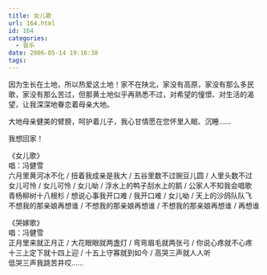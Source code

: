 ```yaml
---
title: 女儿歌
url: 164.html
id: 164
categories:
  - 音乐
date: 2006-05-14 19:16:38
tags:
---
```


因为生长在土地，所以热爱这土地！家不在陕北，家没有高原，家没有那么多民歌，家没有那么苦过，但那黄土地似乎再熟悉不过，对希望的憧憬、对生活的渴望，让我深深地眷恋着母亲大地。  
  
大地母亲健美的臂膀，呵护着儿子，我心甘情愿在您怀里入眠、沉睡……  
  
我想回家！  
  
  
《女儿歌》  
唱：冯健雪  
六月里黄河冰不化 / 扭着我成亲是我大 / 五谷里数不过豌豆儿圆 / 人里头数不过  
女儿可怜 / 女儿可怜 / 女儿呦 / 浮水上的鸭子刮水上的鹅 / 公家人不知我会唱歌  
青杨柳树十八根杉 / 想说心事我开口难 / 我开口难 / 女儿呦 / 天上的沙鸽队队飞  
不想我的那亲娘再想谁 / 不想我的那亲娘再想谁 / 不想我的那亲娘再想谁 / 再想谁  
  
《哭嫁歌》  
唱：冯健雪  
正月里来就正月正 / 大花眼眼就两盏灯 / 弯弯眉毛就两张弓 / 你说心疼就不心疼  
十三上定下就十四上迎 / 十五上守寡就到如今 / 高哭三声就人人听  
低哭三声我跳苦井哎……